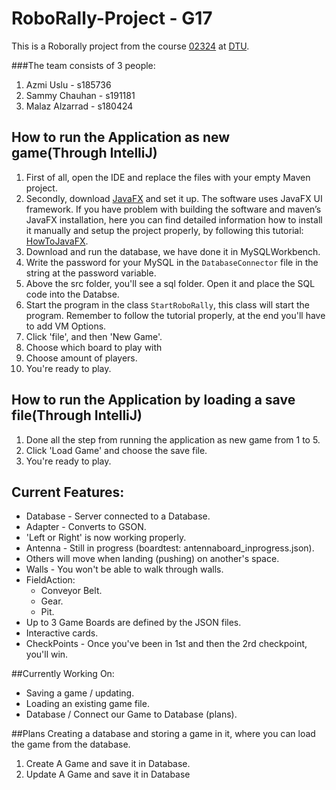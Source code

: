 # RoboRally-Project - G17

This is a Roborally project from the course [02324](https://kurser.dtu.dk/course/02324) at [DTU](https://www.dtu.dk/).

###The team consists of 3 people:
1. Azmi Uslu - s185736
2. Sammy Chauhan - s191181
3. Malaz Alzarrad - s180424

## How to run the Application as new game(Through IntelliJ)
1. First of all, open the IDE and replace the files with your empty Maven project.
2. Secondly, download [JavaFX](https://gluonhq.com/products/javafx/) and set it up. The software uses JavaFX UI framework. If you have problem with building the software and maven’s JavaFX installation, here you can find detailed information how to install it manually and setup the project properly, by following this tutorial: [HowToJavaFX](https://openjfx.io/openjfx-docs/#IDE-Intellij).
3. Download and run the database, we have done it in MySQLWorkbench. 
4. Write the password for your MySQL in the `DatabaseConnector` file in the string at the password variable. 
5. Above the src folder, you'll see a sql folder. Open it and place the SQL code into the Databse.
6. Start the program in the class `StartRoboRally`, this class will start the program. Remember to follow the tutorial properly, at the end you'll have to add VM Options.
7. Click 'file', and then 'New Game'.
8. Choose which board to play with
9. Choose amount of players.
10. You're ready to play.


## How to run the Application by loading a save file(Through IntelliJ)
1. Done all the step from running the application as new game from 1 to 5.
2. Click 'Load Game' and choose the save file.
3. You're ready to play.


## Current Features:
- Database - Server connected to a Database.
- Adapter - Converts to GSON.
- 'Left or Right' is now working properly.
- Antenna - Still in progress (boardtest: antennaboard_inprogress.json).
- Others will move when landing (pushing) on another's space.
- Walls - You won't be able to walk through walls.
- FieldAction:
    - Conveyor Belt.
    - Gear.
    - Pit.
- Up to 3 Game Boards are defined by the JSON files.
- Interactive cards.
- CheckPoints - Once you've been in 1st and then the 2rd checkpoint, you'll win.

##Currently Working On:
- Saving a game / updating.
- Loading an existing game file.
- Database / Connect our Game to Database (plans).

##Plans
Creating a database and storing a game in it, where you can load the game from the database.
1. Create A Game and save it in Database.
2. Update A Game and save it in Database